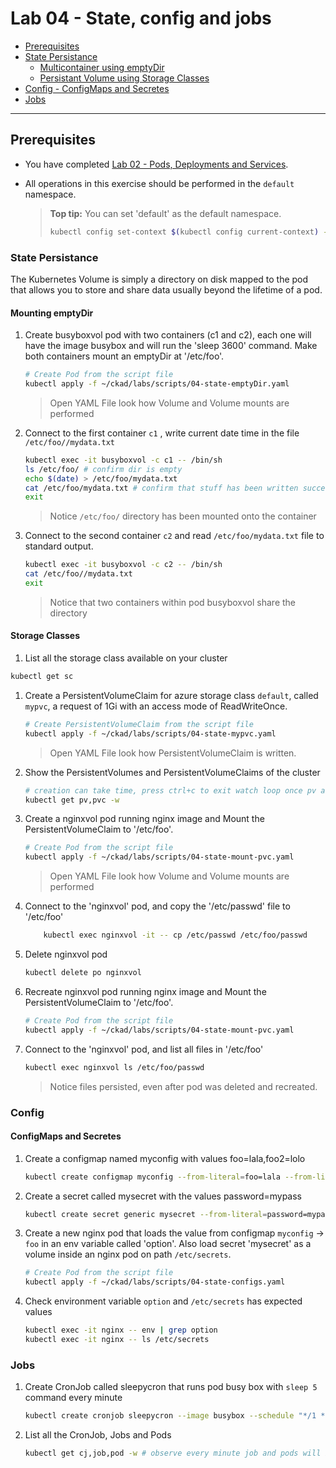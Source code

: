 # Lab 04 - State, config and jobs

* [Prerequisites](#prerequisites)
* [State Persistance](#State-Persistance)
    * [Multicontainer using emptyDir](#Mounting-emptyDir)
    * [Persistant Volume using Storage Classes](#Storage-Classes)
* [Config - ConfigMaps and Secretes](Config)
* [Jobs](#Jobs)
---

## Prerequisites

* You have completed [Lab 02 - Pods, Deployments and Services](./02-pods-deployments-and-services).

* All operations in this exercise should be performed in the ```default``` namespace.

    >**Top tip:** You can set 'default' as the default namespace.
    > ```bash
    > kubectl config set-context $(kubectl config current-context) --namespace=default
    > ```

### State Persistance

The Kubernetes Volume is simply a directory on disk mapped to the pod that allows you to store and share data usually beyond the lifetime of a pod.

#### Mounting emptyDir

1. Create busyboxvol pod with two containers (c1 and c2), each one will have the image busybox and will run the 'sleep 3600' command. Make both containers mount an emptyDir at '/etc/foo'.

    ```bash
    # Create Pod from the script file
    kubectl apply -f ~/ckad/labs/scripts/04-state-emptyDir.yaml
    ```

    > Open YAML File look how Volume and Volume mounts are performed

1. Connect to the first container ```c1```  , write current date time in the file ```/etc/foo//mydata.txt```

    ```bash
    kubectl exec -it busyboxvol -c c1 -- /bin/sh
    ls /etc/foo/ # confirm dir is empty
    echo $(date) > /etc/foo/mydata.txt
    cat /etc/foo/mydata.txt # confirm that stuff has been written successfully
    exit
    ```

    > Notice ```/etc/foo/``` directory has been mounted onto the container

1. Connect to the second container ```c2``` and read ```/etc/foo/mydata.txt``` file to standard output.

    ```bash
    kubectl exec -it busyboxvol -c c2 -- /bin/sh
    cat /etc/foo//mydata.txt
    exit
    ```

    > Notice that two containers within pod busyboxvol share the directory

#### Storage Classes

1. List all the storage class available on your cluster

```bash
kubectl get sc
```

1. Create a PersistentVolumeClaim for azure storage class ```default```, called ```mypvc```, a request of 1Gi with an access mode of ReadWriteOnce.

    ```bash
    # Create PersistentVolumeClaim from the script file
    kubectl apply -f ~/ckad/labs/scripts/04-state-mypvc.yaml
    ```

    > Open YAML File look how PersistentVolumeClaim   is written.

1. Show the PersistentVolumes and PersistentVolumeClaims of the cluster

    ```bash
    # creation can take time, press ctrl+c to exit watch loop once pv and pvc are created
    kubectl get pv,pvc -w
    ```

1. Create a nginxvol pod running nginx image and Mount the PersistentVolumeClaim to '/etc/foo'.

    ```bash
    # Create Pod from the script file
    kubectl apply -f ~/ckad/labs/scripts/04-state-mount-pvc.yaml
    ```

   > Open YAML File look how Volume and Volume mounts are performed

1. Connect to the 'nginxvol' pod, and copy the '/etc/passwd' file to '/etc/foo'

    ```bash
        kubectl exec nginxvol -it -- cp /etc/passwd /etc/foo/passwd
    ```

1. Delete nginxvol pod

    ```bash
    kubectl delete po nginxvol
    ```

1. Recreate nginxvol pod running nginx image and Mount the PersistentVolumeClaim to '/etc/foo'.

    ```bash
    # Create Pod from the script file
    kubectl apply -f ~/ckad/labs/scripts/04-state-mount-pvc.yaml
    ```

1. Connect to the 'nginxvol' pod, and list all files in '/etc/foo'

    ```bash
    kubectl exec nginxvol ls /etc/foo/passwd
    ```

    > Notice files persisted, even after pod was deleted and recreated.

### Config

#### ConfigMaps and Secretes

1. Create a configmap named myconfig with values foo=lala,foo2=lolo

    ```bash
    kubectl create configmap myconfig --from-literal=foo=lala --from-literal=foo2=lolo
    ```

1. Create a secret called mysecret with the values password=mypass

    ```bash
    kubectl create secret generic mysecret --from-literal=password=mypass
    ```

1. Create a new nginx pod that loads the value from configmap ```myconfig``` ->  ```foo``` in an env variable called 'option'. Also load secret 'mysecret' as a volume inside an nginx pod on path ```/etc/secrets```.

    ```bash
    # Create Pod from the script file
    kubectl apply -f ~/ckad/labs/scripts/04-state-configs.yaml
    ```

1. Check environment variable ```option``` and ```/etc/secrets``` has expected values

    ```bash
    kubectl exec -it nginx -- env | grep option
    kubectl exec -it nginx -- ls /etc/secrets
    ```

### Jobs

1. Create CronJob called sleepycron that runs pod busy box with ```sleep 5``` command every minute

    ```bash
    kubectl create cronjob sleepycron --image busybox --schedule "*/1 * * * *" -- sleep 5
    ```

1. List all the CronJob, Jobs and Pods

    ```bash
    kubectl get cj,job,pod -w # observe every minute job and pods will be created
    ```
